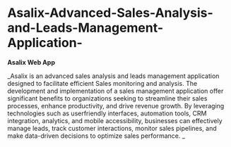 # Asalix-Advanced-Sales-Analysis-and-Leads-Management-Application-
**Asalix Web App**

_Asalix is an advanced sales analysis and leads management application designed to facilitate efficient Sales monitoring and analysis. The development and implementation of a sales management application offer significant benefits to organizations seeking to streamline their sales processes, enhance productivity, and drive revenue growth. By leveraging technologies such as userfriendly interfaces, automation tools, CRM integration, analytics, and mobile accessibility, businesses can effectively manage leads, track customer interactions, monitor sales pipelines, and make data-driven decisions to optimize sales performance.
_

